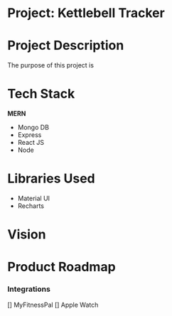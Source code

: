 # Project: Kettlebell Tracker

# Project Description 
The purpose of this project is 

# Tech Stack 
__MERN__
- Mongo DB
- Express
- React JS 
- Node

# Libraries Used 
- Material UI
- Recharts

# Vision

# Product Roadmap

### Integrations

[] MyFitnessPal 
[] Apple Watch
